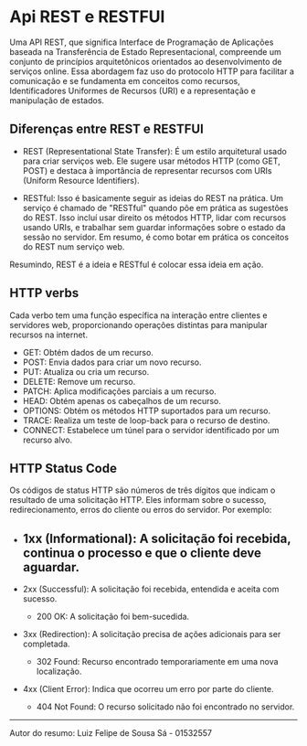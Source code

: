 # Api REST e RESTFUl

Uma API REST, que significa Interface de Programação de Aplicações baseada na Transferência de Estado Representacional, compreende um conjunto de princípios arquitetônicos orientados ao desenvolvimento de serviços online. Essa abordagem faz uso do protocolo HTTP
para facilitar a comunicação e se fundamenta em conceitos como recursos, Identificadores Uniformes de Recursos (URI) e a representação e manipulação de estados.

## Diferenças entre REST e RESTFUl

- REST (Representational State Transfer): É um estilo arquitetural usado para criar serviços web. Ele sugere usar métodos HTTP (como GET, POST) e destaca à importância de representar recursos com URIs (Uniform Resource Identifiers).

- RESTful: Isso é basicamente seguir as ideias do REST na prática. Um serviço é chamado de "RESTful" quando põe em prática as sugestões do REST. Isso incluí usar direito os métodos HTTP, lidar com recursos usando URIs, e trabalhar sem guardar informações sobre o
estado da sessão no servidor. Em resumo, é como botar em prática os conceitos do REST num serviço web.

Resumindo, REST é a ideia e RESTful é colocar essa ideia em ação.

## HTTP verbs

Cada verbo tem uma função específica na interação entre clientes e servidores web, proporcionando operações distintas para manipular recursos na internet.

- GET: Obtém dados de um recurso.
- POST: Envia dados para criar um novo recurso.
- PUT: Atualiza ou cria um recurso.
- DELETE: Remove um recurso.
- PATCH: Aplica modificações parciais a um recurso.
- HEAD: Obtém apenas os cabeçalhos de um recurso.
- OPTIONS: Obtém os métodos HTTP suportados para um recurso.
- TRACE: Realiza um teste de loop-back para o recurso de destino.
- CONNECT: Estabelece um túnel para o servidor identificado por um recurso alvo.

## HTTP Status Code

Os códigos de status HTTP são números de três dígitos que indicam o resultado de uma solicitação HTTP. Eles informam sobre o sucesso, redirecionamento, erros do cliente ou erros do servidor. Por exemplo:

- 1xx (Informational): A solicitação foi recebida, continua o processo e que o cliente deve aguardar.
    - 

- 2xx (Successful): A solicitação foi recebida, entendida e aceita com sucesso.
    - 200 OK: A solicitação foi bem-sucedida.

- 3xx (Redirection): A solicitação precisa de ações adicionais para ser completada.
    - 302 Found: Recurso encontrado temporariamente em uma nova localização.

- 4xx (Client Error): Indica que ocorreu um erro por parte do cliente.
    - 404 Not Found: O recurso solicitado não foi encontrado no servidor.

---

Autor do resumo: Luiz Felipe de Sousa Sá - 01532557
